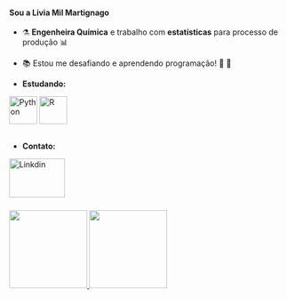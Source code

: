 #### Sou a Livia Mil Martignago


* :alembic: **Engenheira Química** e trabalho com **estatísticas** para processo de produção :bar_chart:

* :books: Estou me desafiando e aprendendo programação! :open_book: :seedling:


* **Estudando:**
<div style="display: inline_block">
  <img align="center" alt="Python" height="50" width="50" src="https://cdn.jsdelivr.net/gh/devicons/devicon/icons/python/python-original-wordmark.svg">
  <img align="center" alt="R" height="50" width="50" src="https://cdn.jsdelivr.net/gh/devicons/devicon/icons/r/r-original.svg">
</div><br>

* **Contato:**  
<div> 
  <a href="hhttps://www.linkedin.com/in/livia-mil/" target="_blank"><img align="center" alt="Linkdin" height="70" width="100" src="https://cdn.jsdelivr.net/gh/devicons/devicon/icons/linkedin/linkedin-original-wordmark.svg" target="_blank"></a> 
</div>  

###

 <div style="display: inline_block">
  <a href="https://github.com/LMilM">
  <img height="140em" src="https://github-readme-stats.vercel.app/api?username=LMilM&show_icons=true&theme=calm&include_all_commits=true&count_private=true"/>
  <img height="140em" src="https://github-readme-stats.vercel.app/api/top-langs/?username=LMilM&layout=compact&langs_count=7&theme=calm"/>
</div>
